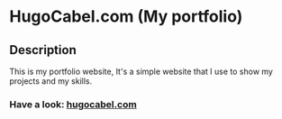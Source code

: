 # HugoCabel.com (My portfolio)

## Description
This is my portfolio website, It's a simple website that I use to show my projects and my skills.

### Have a look: [hugocabel.com](https://hugocabel.com)